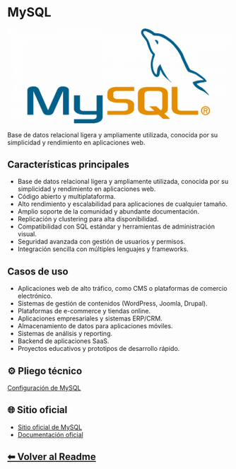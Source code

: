 # MySQL

![raw](../../../images/bbdd/mysql/mysql.png)

Base de datos relacional ligera y ampliamente utilizada, conocida por su simplicidad y rendimiento en aplicaciones web.

## Características principales

- Base de datos relacional ligera y ampliamente utilizada, conocida por su simplicidad y rendimiento en aplicaciones web.
- Código abierto y multiplataforma.
- Alto rendimiento y escalabilidad para aplicaciones de cualquier tamaño.
- Amplio soporte de la comunidad y abundante documentación.
- Replicación y clustering para alta disponibilidad.
- Compatibilidad con SQL estándar y herramientas de administración visual.
- Seguridad avanzada con gestión de usuarios y permisos.
- Integración sencilla con múltiples lenguajes y frameworks.

## Casos de uso

- Aplicaciones web de alto tráfico, como CMS o plataformas de comercio electrónico.
- Sistemas de gestión de contenidos (WordPress, Joomla, Drupal).
- Plataformas de e-commerce y tiendas online.
- Aplicaciones empresariales y sistemas ERP/CRM.
- Almacenamiento de datos para aplicaciones móviles.
- Sistemas de análisis y reporting.
- Backend de aplicaciones SaaS.
- Proyectos educativos y prototipos de desarrollo rápido.

## ⚙️ Pliego técnico

[Configuración de MySQL](../../pliegos-tecnicos/bbdd/mysql-config.md)

## 🌐 Sitio oficial

- [Sitio oficial de MySQL](https://www.mysql.com/)
- [Documentación oficial](https://dev.mysql.com/doc/)
  
## [⬅ Volver al Readme](../../../README.md)
